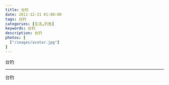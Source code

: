 ```yaml
---
title: 台钓
date: 2011-12-21 01:00:00
tags: 台钓
categories: [生活,钓鱼]
keywords: 台钓
description: 台钓
photos: [
  ["/images/avatar.jpg"]
] 
---
```


台钓

---


台钓
